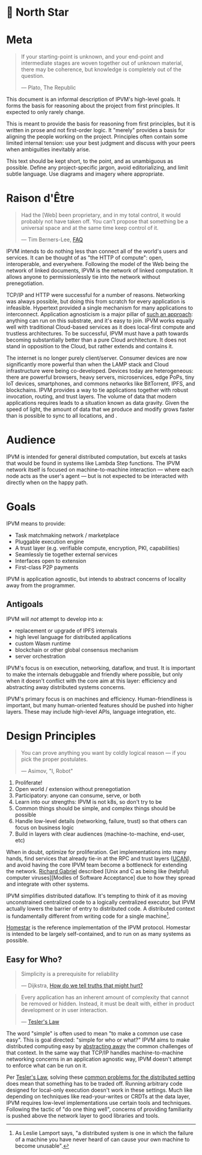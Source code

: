 # 🌟 North Star 

# Meta

> If your starting-point is unknown, and your end-point and intermediate stages are woven together out of unknown material, there may be coherence, but knowledge is completely out of the question.
> 
> — Plato, The Republic

This document is an informal description of IPVM's high-level goals. It forms the basis for reasoning about the project from first principles. It expected to only rarely change.

This is meant to provide the basis for reasoning from first principles, but it is written in prose and not first-order logic. It "merely" provides a basis for aligning the people working on the project. Principles often contain some limited internal tension: use your best judgment and discuss with your peers when ambiguities inevitably arise.

This text should be kept short, to the point, and as unambiguous as possible. Define any project-specific jargon, avoid editorializing, and limit subtle language. Use diagrams and imagery where appropriate.

# Raison d'Être

> Had the [Web] been proprietary, and in my total control, it would probably not have taken off. You can’t propose that something be a universal space and at the same time keep control of it.
>
> — Tim Berners-Lee, [FAQ][TBL FAQ]

IPVM intends to do nothing less than connect all of the world's users and services. It can be thought of as "the HTTP of compute": open, interoperable, and everywhere. Following the model of the Web being the network of linked documents, IPVM is the network of linked computation. It allows anyone to permissionlessly tie into the network without prenegotiation.

TCP/IP and HTTP were successful for a number of reasons. Networking was always possible, but doing this from scratch for every application is infeasible. Hypertext provided a single mechanism for many applications to interconnect. Application agnosticism is a major pillar of [such an approach][W3F Principles]: anything can run on this substrate, and it's easy to join. IPVM works equally well with traditional Cloud-based services as it does local-first compute and trustless architectures. To be successful, IPVM must have a path towards becoming substantially better than a pure Cloud architecture. It does not stand in opposition to the Cloud, but rather extends and contains it.

The internet is no longer purely client/server. Consumer devices are now significantly more powerful than when the LAMP stack and Cloud infrastructure were being co-developed. Devices today are heterogeneous: there are powerful browsers, heavy servers, microservices, edge PoPs, tiny IoT devices, smartphones, and commons networks like BitTorrent, IPFS, and blockchains. IPVM provides a way to tie applications together with robust invocation, routing, and trust layers. The volume of data that modern applications requires leads to a situation known as data gravity. Given the speed of light, the amount of data that we produce and modify grows faster than is possible to sync to all locations, and .

# Audience

IPVM is intended for general distributed computation, but excels at tasks that would be found in systems like Lambda Step functions. The IPVM network itself is focused on machine-to-machine interaction — where each node acts as the user's agent — but is not expected to be interacted with directly when on the happy path.

# Goals

IPVM means to provide:

- Task matchmaking network / marketplace
- Pluggable execution engine
- A trust layer (e.g. verifiable compute, encryption, PKI, capabilities)
- Seamlessly tie together external services
- Interfaces open to extension
- First-class P2P payments

IPVM is application agnostic, but intends to abstract concerns of locality away from the programmer.

## Antigoals

IPVM will _not_ attempt to develop into a:

- replacement or upgrade of IPFS internals
- high level language for distributed applications
- custom Wasm runtime
- blockchain or other global consensus mechanism
- server orchestration

IPVM's focus is on execution, networking, dataflow, and trust. It is important to make the internals debuggable and friendly where possible, but only when it doesn't conflict with the core aim at this layer: efficiency and abstracting away distributed systems concerns.

IPVM's primary focus is on machines and efficiency. Human-friendliness is important, but many human-oriented features should be pushed into higher layers. These may include high-level APIs, language integration, etc.

# Design Principles

> You can prove anything you want by coldly logical reason — if you pick the proper postulates.
> 
> — Asimov, "I, Robot"

1. Proliferate!
2. Open world / extension without prenegotiation
3. Participatory: anyone can consume, serve, or both
4. Learn into our strengths: IPVM is not k8s, so don't try to be
5. Common things should be simple, and complex things should be possible
6. Handle low-level details (networking, failure, trust) so that others can focus on business logic
7. Build in layers with clear audiences (machine-to-machine, end-user, etc)

When in doubt, optimize for proliferation. Get implementations into many hands, find services that already tie-in at the RPC and trust layers ([UCAN]), and avoid having the core IPVM team become a bottleneck for extending the network. [Richard Gabriel] described [Unix and C as being like (helpful) computer viruses][Modles of Software Acceptance] due to how they spread and integrate with other systems.

IPVM simplifies distributed dataflow. It's tempting to think of it as moving unconstrained centralized code to a logically centralized executor, but IPVM actually lowers the barrier of entry to distributed code. A distributed context is fundamentally different from writing code for a single machine[^LamportsProblem].

[Homestar] is the reference implementation of the IPVM protocol. Homestar is intended to be largely self-contained, and to run on as many systems as possible.

[^LamportsProblem]: As Leslie Lamport says, "a distributed system is one in which the failure of a machine you have never heard of can cause your own machine to become unusable".

## Easy for Who?

> Simplicity is a prerequisite for reliability
> 
> — Dijkstra, [How do we tell truths that might hurt?]

> Every application has an inherent amount of complexity that cannot be removed or hidden. Instead, it must be dealt with, either in product development or in user interaction. 
>
> — [Tesler's Law]

The word "simple" is often used to mean "to make a common use case easy". This is goal directed: "simple for who or what?" IPVM aims to make distributed computing easy by [abstracting away][Fault Oblivious] the common challenges of that context. In the same way that TCP/IP handles machine-to-machine networking concerns in an application agnostic way, IPVM doesn't attempt to enforce what can be run on it.

Per [Tesler's Law], solving these [common problems for the distributed setting][Fallacies of Distributed Computing] does mean that something has to be traded off. Running arbitrary code designed for local-only execution doesn't work in these settings. Much like depending on techniques like read-your-writes or CRDTs at the data layer, IPVM requires low-level implementations use certain tools and techniques. Following the tactic of "do one thing well", concerns of providing familiarity is pushed above the network layer to good libraries and tools.

<!-- Internal Links -->

<!-- External Links -->

[Fallacies of Distributed Computing]: https://en.wikipedia.org/wiki/Fallacies_of_distributed_computing
[Fault Oblivious]: https://rebelsky.cs.grinnell.edu/~rebelsky/Courses/CS302/Fun/fault-oblivious.html 
[Homestar]: https://github.com/ipvm-wg/homestar/
[How do we tell truths that might hurt?]:https://www.cs.virginia.edu/~evans/cs655/readings/ewd498.html 
[Models of Software Acceptance]: https://dreamsongs.com/Files/AcceptanceModels.pdf
[Richard Gabriel]: https://en.wikipedia.org/wiki/Richard_P._Gabriel
[TBL FAQ]:https://www.w3.org/People/Berners-Lee/FAQ.html 
[Tesler's Law]: https://en.wikipedia.org/wiki/Law_of_conservation_of_complexity
[UCAN]: https://github.com/ucan-wg
[W3F Principles]: https://webfoundation.org/about/vision/history-of-the-web/
[structured programming]: https://en.wikipedia.org/wiki/Structured_programming
